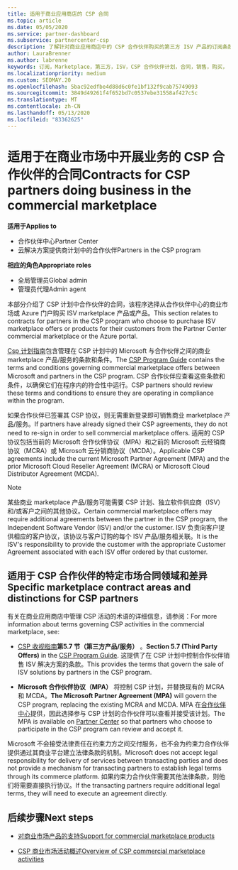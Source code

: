 ```yaml
---
title: 适用于商业应用商店的 CSP 合同
ms.topic: article
ms.date: 05/05/2020
ms.service: partner-dashboard
ms.subservice: partnercenter-csp
description: 了解针对商业应用商店中的 CSP 合作伙伴购买的第三方 ISV 产品的订阅条款、条件和协定。
author: LauraBrenner
ms.author: labrenne
keywords: 订阅，Marketplace，第三方，ISV，CSP 合作伙伴计划，合同，销售，购买，
ms.localizationpriority: medium
ms.custom: SEOMAY.20
ms.openlocfilehash: 5bac92edfbe4d88d6c0fe1bf132f9cab75749093
ms.sourcegitcommit: 3849d49261f4f652bd7c0537ebe31558af427c5c
ms.translationtype: MT
ms.contentlocale: zh-CN
ms.lasthandoff: 05/13/2020
ms.locfileid: "83362625"
---
```

# <a name="contracts-for-csp-partners-doing-business-in-the-commercial-marketplace"></a><span data-ttu-id="fc54f-104">适用于在商业市场中开展业务的 CSP 合作伙伴的合同</span><span class="sxs-lookup"><span data-stu-id="fc54f-104">Contracts for CSP partners doing business in the commercial marketplace</span></span>

<span data-ttu-id="fc54f-105">**适用于**</span><span class="sxs-lookup"><span data-stu-id="fc54f-105">**Applies to**</span></span>

- <span data-ttu-id="fc54f-106">合作伙伴中心</span><span class="sxs-lookup"><span data-stu-id="fc54f-106">Partner Center</span></span>
- <span data-ttu-id="fc54f-107">云解决方案提供商计划中的合作伙伴</span><span class="sxs-lookup"><span data-stu-id="fc54f-107">Partners in the CSP program</span></span>

<span data-ttu-id="fc54f-108">**相应的角色**</span><span class="sxs-lookup"><span data-stu-id="fc54f-108">**Appropriate roles**</span></span>

- <span data-ttu-id="fc54f-109">全局管理员</span><span class="sxs-lookup"><span data-stu-id="fc54f-109">Global admin</span></span>
- <span data-ttu-id="fc54f-110">管理员代理</span><span class="sxs-lookup"><span data-stu-id="fc54f-110">Admin agent</span></span>

<span data-ttu-id="fc54f-111">本部分介绍了 CSP 计划中合作伙伴的合同，该程序选择从合作伙伴中心的商业市场或 Azure 门户购买 ISV marketplace 产品或产品。</span><span class="sxs-lookup"><span data-stu-id="fc54f-111">This section relates to contracts for partners in the CSP program who choose to purchase ISV marketplace offers or products for their customers from the Partner Center commercial marketplace or the Azure portal.</span></span>

<span data-ttu-id="fc54f-112">[Csp 计划指南](https://go.microsoft.com/fwlink/p/?LinkId=617100)包含管理在 CSP 计划中的 Microsoft 与合作伙伴之间的商业 marketplace 产品/服务的条款和条件。</span><span class="sxs-lookup"><span data-stu-id="fc54f-112">The [CSP Program Guide](https://go.microsoft.com/fwlink/p/?LinkId=617100) contains the terms and conditions governing commercial marketplace offers between Microsoft and partners in the CSP program.</span></span> <span data-ttu-id="fc54f-113">CSP 合作伙伴应查看这些条款和条件，以确保它们在程序内的符合性中运行。</span><span class="sxs-lookup"><span data-stu-id="fc54f-113">CSP partners should review these terms and conditions to ensure they are operating in compliance within the program.</span></span>  

<span data-ttu-id="fc54f-114">如果合作伙伴已签署其 CSP 协议，则无需重新登录即可销售商业 marketplace 产品/服务。</span><span class="sxs-lookup"><span data-stu-id="fc54f-114">If partners have already signed their CSP agreements, they do not need to re-sign in order to sell commercial marketplace offers.</span></span> <span data-ttu-id="fc54f-115">适用的 CSP 协议包括当前的 Microsoft 合作伙伴协议（MPA）和之前的 Microsoft 云经销商协议（MCRA）或 Microsoft 云分销商协议（MCDA）。</span><span class="sxs-lookup"><span data-stu-id="fc54f-115">Applicable CSP agreements include the current Microsoft Partner Agreement (MPA) and the prior Microsoft Cloud Reseller Agreement (MCRA) or Microsoft Cloud Distributor Agreement (MCDA).</span></span>

>[!NOTE]
> <span data-ttu-id="fc54f-116">某些商业 marketplace 产品/服务可能需要 CSP 计划、独立软件供应商（ISV）和/或客户之间的其他协议。</span><span class="sxs-lookup"><span data-stu-id="fc54f-116">Certain commercial marketplace offers may require additional agreements between the partner in the CSP program, the Independent Software Vendor (ISV) and/or the customer.</span></span> <span data-ttu-id="fc54f-117">ISV 负责向客户提供相应的客户协议，该协议与客户订购的每个 ISV 产品/服务相关联。</span><span class="sxs-lookup"><span data-stu-id="fc54f-117">It is the ISV's responsibility to provide the customer with the appropriate Customer Agreement associated with each ISV offer ordered by that customer.</span></span>

## <a name="specific-marketplace-contract-areas-and-distinctions-for-csp-partners"></a><span data-ttu-id="fc54f-118">适用于 CSP 合作伙伴的特定市场合同领域和差异</span><span class="sxs-lookup"><span data-stu-id="fc54f-118">Specific marketplace contract areas and distinctions for CSP partners</span></span>

<span data-ttu-id="fc54f-119">有关在商业应用商店中管理 CSP 活动的术语的详细信息，请参阅：</span><span class="sxs-lookup"><span data-stu-id="fc54f-119">For more information about terms governing CSP activities in the commercial marketplace, see:</span></span>

- <span data-ttu-id="fc54f-120">[CSP 收视指南](https://go.microsoft.com/fwlink/p/?LinkId=617100)**第5.7 节（第三方产品/服务）** 。</span><span class="sxs-lookup"><span data-stu-id="fc54f-120">**Section 5.7 (Third Party Offers)** in the [CSP Program Guide](https://go.microsoft.com/fwlink/p/?LinkId=617100).</span></span> <span data-ttu-id="fc54f-121">这提供了在 CSP 计划中控制合作伙伴销售 ISV 解决方案的条款。</span><span class="sxs-lookup"><span data-stu-id="fc54f-121">This provides the terms that govern the sale of ISV solutions by partners in the CSP program.</span></span>

- <span data-ttu-id="fc54f-122">**Microsoft 合作伙伴协议（MPA）** 将控制 CSP 计划，并替换现有的 MCRA 和 MCDA。</span><span class="sxs-lookup"><span data-stu-id="fc54f-122">**The Microsoft Partner Agreement (MPA)** will govern the CSP program, replacing the existing MCRA and MCDA.</span></span> <span data-ttu-id="fc54f-123">MPA 在[合作伙伴中心](https://partner.microsoft.com/pcv/dashboard/overview)提供，因此选择参与 CSP 计划的合作伙伴可以查看并接受该计划。</span><span class="sxs-lookup"><span data-stu-id="fc54f-123">The MPA is available on [Partner Center](https://partner.microsoft.com/pcv/dashboard/overview) so that partners who choose to participate in the CSP program can review and accept it.</span></span>
  
<span data-ttu-id="fc54f-124">Microsoft 不会接受法律责任在约束力方之间交付服务，也不会为约束力合作伙伴提供通过其商业平台建立法律条款的机制。</span><span class="sxs-lookup"><span data-stu-id="fc54f-124">Microsoft does not accept legal responsibility for delivery of services between transacting parties and does not provide a mechanism for transacting partners to establish legal terms through its commerce platform.</span></span> <span data-ttu-id="fc54f-125">如果约束力合作伙伴需要其他法律条款，则他们将需要直接执行协议。</span><span class="sxs-lookup"><span data-stu-id="fc54f-125">If the transacting partners require additional legal terms, they will need to execute an agreement directly.</span></span>

## <a name="next-steps"></a><span data-ttu-id="fc54f-126">后续步骤</span><span class="sxs-lookup"><span data-stu-id="fc54f-126">Next steps</span></span>

- [<span data-ttu-id="fc54f-127">对商业市场产品的支持</span><span class="sxs-lookup"><span data-stu-id="fc54f-127">Support for commercial marketplace products</span></span>](csp-commercial-marketplace-support.md)

- [<span data-ttu-id="fc54f-128">CSP 商业市场活动概述</span><span class="sxs-lookup"><span data-stu-id="fc54f-128">Overview of CSP commercial marketplace activities</span></span>](csp-commercial-marketplace-overview.md)
